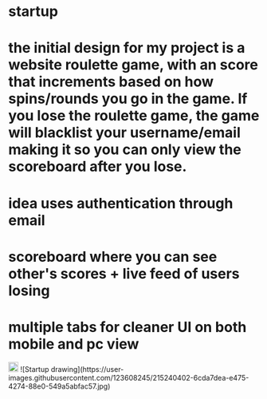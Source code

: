 # startup
# the initial design for my project is a website roulette game, with an score that increments based on how spins/rounds you go in the game. If you lose the roulette game, the game will blacklist your username/email making it so you can only view the scoreboard after you lose.
# idea uses authentication through email
# scoreboard where you can see other's scores + live feed of users losing
# multiple tabs for cleaner UI on both mobile and pc view 
<img src="https://scontent.fslc3-2.fna.fbcdn.net/v/t1.15752-9/327088202_1200520557516665_2494141937951662307_n.jpg?_nc_cat=111&ccb=1-7&_nc_sid=ae9488&_nc_ohc=fb9uk9B4h1sAX9-fe-p&tn=mQJXR0Q6KmmB9lIS&_nc_ht=scontent.fslc3-2.fna&oh=03_AdRnv1YbfQtKj2KaSq_sPXANiZnVYESePLa0cCXy6E5M8A&oe=63FC11AB;v=4" alt="@vwj1776" size="20" height="20" width="20" data-view-component="true" class="avatar avatar-small circle">
![Startup drawing](https://user-images.githubusercontent.com/123608245/215240402-6cda7dea-e475-4274-88e0-549a5abfac57.jpg)
